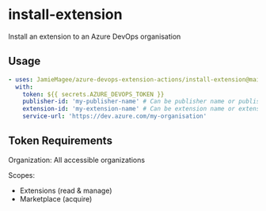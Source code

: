 # install-extension

Install an extension to an Azure DevOps organisation

## Usage

```yml
- uses: JamieMagee/azure-devops-extension-actions/install-extension@main
  with:
    token: ${{ secrets.AZURE_DEVOPS_TOKEN }}
    publisher-id: 'my-publisher-name' # Can be publisher name or publisher id
    extension-id: 'my-extension-name' # Can be extension name or extension id
    service-url: 'https://dev.azure.com/my-organisation'
```

## Token Requirements

Organization: All accessible organizations

Scopes:
- Extensions (read & manage)
- Marketplace (acquire)